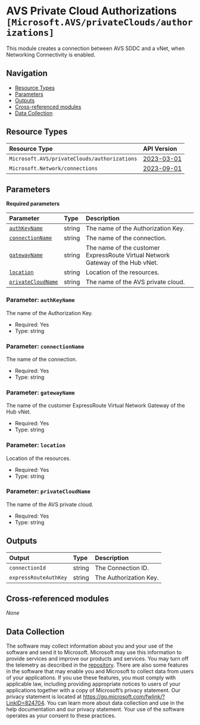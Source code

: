 # AVS Private Cloud Authorizations `[Microsoft.AVS/privateClouds/authorizations]`

This module creates a connection between AVS SDDC and a vNet, when Networking Connectivity is enabled.

## Navigation

- [Resource Types](#Resource-Types)
- [Parameters](#Parameters)
- [Outputs](#Outputs)
- [Cross-referenced modules](#Cross-referenced-modules)
- [Data Collection](#Data-Collection)

## Resource Types

| Resource Type | API Version |
| :-- | :-- |
| `Microsoft.AVS/privateClouds/authorizations` | [2023-03-01](https://learn.microsoft.com/en-us/azure/templates/Microsoft.AVS/privateClouds/authorizations) |
| `Microsoft.Network/connections` | [2023-09-01](https://learn.microsoft.com/en-us/azure/templates/Microsoft.Network/connections) |

## Parameters

**Required parameters**

| Parameter | Type | Description |
| :-- | :-- | :-- |
| [`authKeyName`](#parameter-authkeyname) | string | The name of the Authorization Key. |
| [`connectionName`](#parameter-connectionname) | string | The name of the connection. |
| [`gatewayName`](#parameter-gatewayname) | string | The name of the customer ExpressRoute Virtual Network Gateway of the Hub vNet. |
| [`location`](#parameter-location) | string | Location of the resources. |
| [`privateCloudName`](#parameter-privatecloudname) | string | The name of the AVS private cloud. |

### Parameter: `authKeyName`

The name of the Authorization Key.

- Required: Yes
- Type: string

### Parameter: `connectionName`

The name of the connection.

- Required: Yes
- Type: string

### Parameter: `gatewayName`

The name of the customer ExpressRoute Virtual Network Gateway of the Hub vNet.

- Required: Yes
- Type: string

### Parameter: `location`

Location of the resources.

- Required: Yes
- Type: string

### Parameter: `privateCloudName`

The name of the AVS private cloud.

- Required: Yes
- Type: string


## Outputs

| Output | Type | Description |
| :-- | :-- | :-- |
| `connectionId` | string | The Connection ID. |
| `expressRouteAuthKey` | string | The Authorization Key. |

## Cross-referenced modules

_None_

## Data Collection

The software may collect information about you and your use of the software and send it to Microsoft. Microsoft may use this information to provide services and improve our products and services. You may turn off the telemetry as described in the [repository](https://aka.ms/avm/telemetry). There are also some features in the software that may enable you and Microsoft to collect data from users of your applications. If you use these features, you must comply with applicable law, including providing appropriate notices to users of your applications together with a copy of Microsoft’s privacy statement. Our privacy statement is located at <https://go.microsoft.com/fwlink/?LinkID=824704>. You can learn more about data collection and use in the help documentation and our privacy statement. Your use of the software operates as your consent to these practices.
